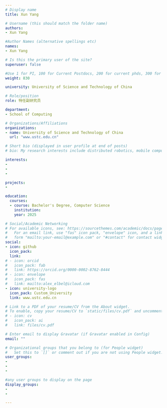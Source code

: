 ```yaml
---
# Display name
title: Xun Yang

# Username (this should match the folder name)
authors:
- Xun Yang

#Author Names (alternative spellings etc)
names:
- Xun Yang

# Is this the primary user of the site?
superuser: false

#Use 1 for PI, 100 for Current Postdocs, 200 for current phds, 300 for current masters, 400 for current undergrads, 800 for alum postdocs, 810 for alum phds, 820 for alum masters, and 830 for alum undergrads, 900 for tools, 1000 for projects
weight: 830

university: University of Science and Technology of China

# Role/position
role: 特任副研究员

department:
- School of Computing

# Organizations/Affiliations
organizations:
- name: University of Science and Technology of China
  url: "www.ustc.edu.cn"

# Short bio (displayed in user profile at end of posts)
# bio: My research interests include distributed robotics, mobile computing and programmable matter.

interests:
- 
- 
- 

projects:
- 

education:
  courses:
  - course: Bachelor's Degree, Computer Science
    institution: 
    year: 2025

# Social/Academic Networking
# For available icons, see: https://sourcethemes.com/academic/docs/page-builder/#icons
#   For an email link, use "fas" icon pack, "envelope" icon, and a link in the
#   form "mailto:your-email@example.com" or "#contact" for contact widget.
social:
- icon: github
  icon_pack: 
  link: 
# - icon: orcid
#   icon_pack: fab
#   link: https://orcid.org/0000-0002-8762-8444
# - icon: envelope
#   icon_pack: fas
#   link: mailto:alex_elbel@icloud.com
- icon: university-logo
  icon_pack: Custom_University
  link: www.ustc.edu.cn

# Link to a PDF of your resume/CV from the About widget.
# To enable, copy your resume/CV to `static/files/cv.pdf` and uncomment the lines below.
# - icon: cv
#   icon_pack: ai
#   link: files/cv.pdf

# Enter email to display Gravatar (if Gravatar enabled in Config)
email: ""

# Organizational groups that you belong to (for People widget)
#   Set this to `[]` or comment out if you are not using People widget.
user_groups:
- 
- 
- 

#any user groups to display on the page
display_groups:
- 
- 

---
```

